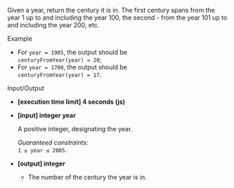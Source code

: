 
Given a year, return the century it is in. The first century spans from the year 1 up to and including the year 100, the second - from the year 101 up to and including the year 200, etc.

Example

-   For  `year = 1905`, the output should be  
    `centuryFromYear(year) = 20`;
-   For  `year = 1700`, the output should be  
    `centuryFromYear(year) = 17`.

Input/Output

-   **[execution time limit] 4 seconds (js)**
    
-   **[input] integer year**
    
    A positive integer, designating the year.
    
    _Guaranteed constraints:_  
    `1 ≤ year ≤ 2005`.
    
-   **[output] integer**
    
    -   The number of the century the year is in.